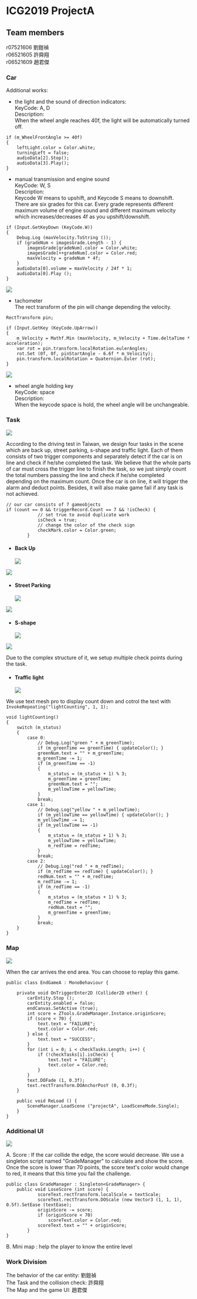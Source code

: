 # ICG2019 ProjectA

## Team members

r07521606 劉鎧禎<br>
r06521605 許舜翔<br>
r06521609 趙君傑<br>

### Car

Additional works: 

- the light and the sound of direction indicators:    
  KeyCode: A, D    
  Description:     
  When the wheel angle reaches 40f, the light will be automatically turned off.

```
if (m_WheelFrontAngle >= 40f)
{
    leftLight.color = Color.white;
    turningLeft = false;
    audioData[2].Stop();
    audioData[3].Play();
}
```

- manual transmission and engine sound     
  KeyCode: W, S     
  Description:     
  Keycode W means to upshift, and Keycode S means to downshift.     
  There are six grades for this car. Every grade represents different maximum volume of engine sound and different maximum velocity which increases/decreases 4f as you upshift/downshift.

```
if (Input.GetKeyDown (KeyCode.W))
{
    Debug.Log (maxVelocity.ToString ());
    if (gradeNum < imagesGrade.Length - 1) {
        imagesGrade[gradeNum].color = Color.white;
        imagesGrade[++gradeNum].color = Color.red;
        maxVelocity = gradeNum * 4f;
    }
    audioData[0].volume = maxVelocity / 24f * 1;
    audioData[0].Play ();
}
```

![](https://i.imgur.com/qrmaMiT.png)

- tachometer     
  The rect transform of the pin will change depending the velocity.

```
RectTransform pin;

if (Input.GetKey (KeyCode.UpArrow))
{
    m_Velocity = Mathf.Min (maxVelocity, m_Velocity + Time.deltaTime * acceleration);
    var rot = pin.transform.localRotation.eulerAngles;
    rot.Set (0f, 0f, pinStartAngle - 6.6f * m_Velocity);
    pin.transform.localRotation = Quaternion.Euler (rot);
}
```

![](https://i.imgur.com/767IX5i.png)

- wheel angle holding key     
  KeyCode: space     
  Description:     
  When the keycode space is hold, the wheel angle will be unchangeable.

### Task

![](https://i.imgur.com/mvaAdvm.jpg)

According to the driving test in Taiwan, we design four tasks in the scene which are back up, street parking, s-shape and traffic light. Each of them consists of two trigger components and separately detect if the car is on line and check if he/she completed the task. We believe that the whole parts of car must cross the trigger line to finish the task, so we just simply count the total numbers passing the line and check if he/she completed depending on the maximum count. Once the car is on line, it will trigger the alarm and deduct points. Besides, it will also make game fail if any task is not achieved.

```
// our car consists of 7 gameobjects
if (count == 0 && triggerRecord.Count == 7 && !isCheck) {
            // set true to avoid duplicate work
            isCheck = true;
            // change the color of the check sign
            checkMark.color = Color.green;
        }
```

- #### Back Up
  ![](https://i.imgur.com/woxMgd4.png)

![](https://i.imgur.com/g0Uqj9t.png)

- #### Street Parking
  ![](https://i.imgur.com/PqpDYSx.png)

![](https://i.imgur.com/BEghoZ2.png)

- #### S-shape
  ![](https://i.imgur.com/N1hLqFq.png)

![](https://i.imgur.com/gy1XO3l.png)

Due to the complex structure of it, we setup multiple check points during the task.

- #### Traffic light
  ![](https://i.imgur.com/uSOmCW7.gif)

We use text mesh pro to display count down and cotrol the text with
`InvokeRepeating("lightCounting", 1, 1);`

```
void lightCounting()
{
    switch (m_status)
    {
        case 0:
            // Debug.Log("green " + m_greenTime);
            if (m_greenTime == greenTime) { updateColor(); }
            greenNum.text = "" + m_greenTime;
            m_greenTime -= 1;
            if (m_greenTime == -1)
            {
                m_status = (m_status + 1) % 3;
                m_greenTime = greenTime;
                greenNum.text = "";
                m_yellowTime = yellowTime;
            }
            break;
        case 1:
            // Debug.Log("yellow " + m_yellowTime);
            if (m_yellowTime == yellowTime) { updateColor(); }
            m_yellowTime -= 1;
            if (m_yellowTime == -1)
            {
                m_status = (m_status + 1) % 3;
                m_yellowTime = yellowTime;
                m_redTime = redTime;
            }
            break;
        case 2:
            // Debug.Log("red " + m_redTime);
            if (m_redTime == redTime) { updateColor(); }
            redNum.text = "" + m_redTime;
            m_redTime -= 1;
            if (m_redTime == -1)
            {
                m_status = (m_status + 1) % 3;
                m_redTime = redTime;
                redNum.text = "";
                m_greenTime = greenTime;
            }
            break;
    }
}
```

### Map

![](https://i.imgur.com/EzZbz9U.png)

When the car arrives the end area. You can choose to replay this game.

```
public class EndGameA : MonoBehaviour {

    private void OnTriggerEnter2D (Collider2D other) {
        carEntity.Stop ();
        carEntity.enabled = false;
        endCanvas.SetActive (true);
        int score = ZTools.GradeManager.Instance.originScore;
        if (score < 70) {
            text.text = "FAILURE";
            text.color = Color.red;
        } else {
            text.text = "SUCCESS";
        }
        for (int i = 0; i < checkTasks.Length; i++) {
            if (!checkTasks[i].isCheck) {
                text.text = "FAILURE";
                text.color = Color.red;
            }
        }
        text.DOFade (1, 0.3f);
        text.rectTransform.DOAnchorPosY (0, 0.3f);
    }

    public void ReLoad () {
        SceneManager.LoadScene ("projectA", LoadSceneMode.Single);
    }
}
```

### Additional UI

![](https://i.imgur.com/vqaDZNP.jpg)

A. Score : If the car collide the edge, the score would decrease. We use a singleton script named "GradeManager" to calculate and show the score. Once the score is lower than 70 points, the score text's color would change to red, it means that this time you fail the challenge.

```
public class GradeManager : Singleton<GradeManager> {
    public void LoseScore (int score) {
            scoreText.rectTransform.localScale = textScale;
            scoreText.rectTransform.DOScale (new Vector3 (1, 1, 1), 0.5f).SetEase (textEase);
            originScore -= score;
            if (originScore < 70)
                scoreText.color = Color.red;
            scoreText.text = "" + originScore;
        }
}
```

B. Mini map : help the player to know the entire level

### Work Division

The behavior of the car entity: 劉鎧禎<br>
The Task and the collision check: 許舜翔<br>
The Map and the game UI: 趙君傑<br>
